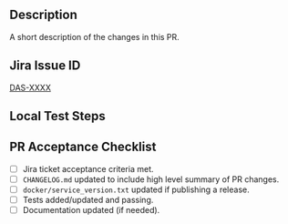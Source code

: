 ## Description

A short description of the changes in this PR.

## Jira Issue ID

[DAS-XXXX](https://bugs.earthdata.nasa.gov/browse/DAS-XXXX)

## Local Test Steps


## PR Acceptance Checklist
* [ ] Jira ticket acceptance criteria met.
* [ ] `CHANGELOG.md` updated to include high level summary of PR changes.
* [ ] `docker/service_version.txt` updated if publishing a release.
* [ ] Tests added/updated and passing.
* [ ] Documentation updated (if needed).
